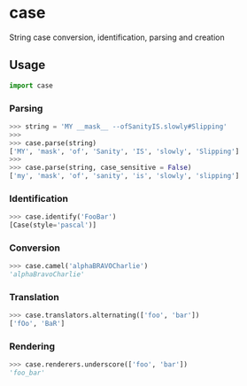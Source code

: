 # case
String case conversion, identification, parsing and creation

## Usage
```python
import case
```

### Parsing
```python
>>> string = 'MY __mask__ --ofSanityIS.slowly#Slipping'
>>>
>>> case.parse(string)
['MY', 'mask', 'of', 'Sanity', 'IS', 'slowly', 'Slipping']
>>>
>>> case.parse(string, case_sensitive = False)
['my', 'mask', 'of', 'sanity', 'is', 'slowly', 'slipping']
```

### Identification
```python
>>> case.identify('FooBar')
[Case(style='pascal')]
```

### Conversion
```python
>>> case.camel('alphaBRAVOCharlie')
'alphaBravoCharlie'
```

### Translation
```python
>>> case.translators.alternating(['foo', 'bar'])
['fOo', 'BaR']
```

### Rendering
```python
>>> case.renderers.underscore(['foo', 'bar'])
'foo_bar'
```
